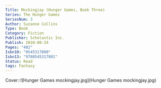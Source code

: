```yaml
---
Title: Mockingjay (Hunger Games, Book Three)
Series: The Hunger Games
SeriesNum: 3
Author: Suzanne Collins
Type: Book
Category: Fiction
Publisher: Scholastic Inc.
Publish: 2010-08-24
Pages: "402"
Isbn10: "0545317800"
Isbn13: "9780545317801"
Status: Read
tags: Fantasy
---
```



Cover::![Hunger Games mockingjay.jpg](Hunger Games mockingjay.jpg)







